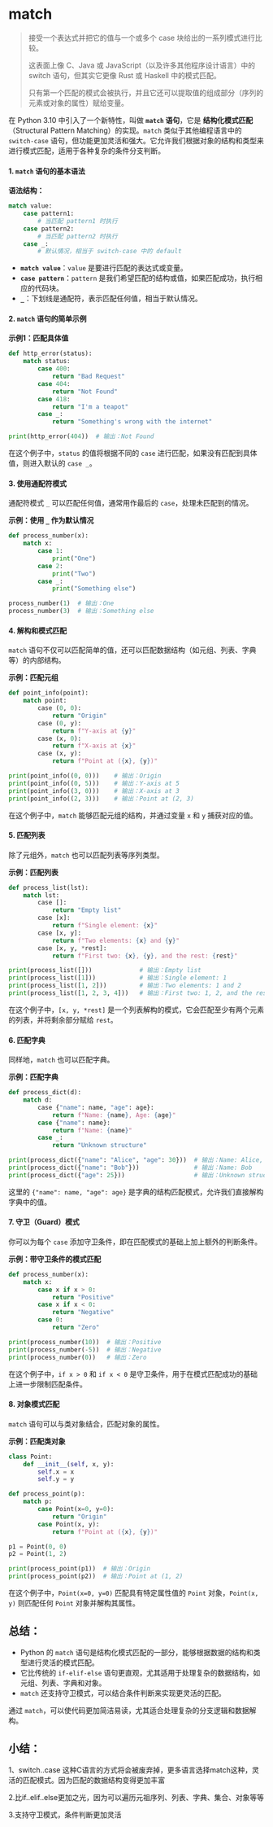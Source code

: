 # match

> 接受一个表达式并把它的值与一个或多个 case 块给出的一系列模式进行比较。
>
> 这表面上像 C、Java 或 JavaScript（以及许多其他程序设计语言）中的 switch 语句，但其实它更像 Rust 或 Haskell 中的模式匹配。
>
> 只有第一个匹配的模式会被执行，并且它还可以提取值的组成部分（序列的元素或对象的属性）赋给变量。



在 Python 3.10 中引入了一个新特性，叫做 **`match` 语句**，它是 **结构化模式匹配**（Structural Pattern Matching）的实现。`match` 类似于其他编程语言中的 `switch-case` 语句，但功能更加灵活和强大。它允许我们根据对象的结构和类型来进行模式匹配，适用于各种复杂的条件分支判断。

#### 1. **`match` 语句的基本语法**

**语法结构：**

```python
match value:
    case pattern1:
        # 当匹配 pattern1 时执行
    case pattern2:
        # 当匹配 pattern2 时执行
    case _:
        # 默认情况，相当于 switch-case 中的 default
```

* **`match value`**：`value` 是要进行匹配的表达式或变量。
* **`case pattern`**：`pattern` 是我们希望匹配的结构或值，如果匹配成功，执行相应的代码块。
* **`_`**：下划线是通配符，表示匹配任何值，相当于默认情况。

#### 2. **`match` 语句的简单示例**

**示例1：匹配具体值**

```python
def http_error(status):
    match status:
        case 400:
            return "Bad Request"
        case 404:
            return "Not Found"
        case 418:
            return "I'm a teapot"
        case _:
            return "Something's wrong with the internet"

print(http_error(404))  # 输出：Not Found
```

在这个例子中，`status` 的值将根据不同的 `case` 进行匹配，如果没有匹配到具体值，则进入默认的 `case _`。

#### 3. **使用通配符模式**

通配符模式 `_` 可以匹配任何值，通常用作最后的 `case`，处理未匹配到的情况。

**示例：使用 `_` 作为默认情况**

```python
def process_number(x):
    match x:
        case 1:
            print("One")
        case 2:
            print("Two")
        case _:
            print("Something else")

process_number(1)  # 输出：One
process_number(3)  # 输出：Something else
```

#### 4. **解构和模式匹配**

`match` 语句不仅可以匹配简单的值，还可以匹配数据结构（如元组、列表、字典等）的内部结构。

**示例：匹配元组**

```python
def point_info(point):
    match point:
        case (0, 0):
            return "Origin"
        case (0, y):
            return f"Y-axis at {y}"
        case (x, 0):
            return f"X-axis at {x}"
        case (x, y):
            return f"Point at ({x}, {y})"

print(point_info((0, 0)))    # 输出：Origin
print(point_info((0, 5)))    # 输出：Y-axis at 5
print(point_info((3, 0)))    # 输出：X-axis at 3
print(point_info((2, 3)))    # 输出：Point at (2, 3)
```

在这个例子中，`match` 能够匹配元组的结构，并通过变量 `x` 和 `y` 捕获对应的值。

#### 5. **匹配列表**

除了元组外，`match` 也可以匹配列表等序列类型。

**示例：匹配列表**

```python
def process_list(lst):
    match lst:
        case []:
            return "Empty list"
        case [x]:
            return f"Single element: {x}"
        case [x, y]:
            return f"Two elements: {x} and {y}"
        case [x, y, *rest]:
            return f"First two: {x}, {y}, and the rest: {rest}"

print(process_list([]))             # 输出：Empty list
print(process_list([1]))            # 输出：Single element: 1
print(process_list([1, 2]))         # 输出：Two elements: 1 and 2
print(process_list([1, 2, 3, 4]))   # 输出：First two: 1, 2, and the rest: [3, 4]
```

在这个例子中，`[x, y, *rest]` 是一个列表解构的模式，它会匹配至少有两个元素的列表，并将剩余部分赋给 `rest`。

#### 6. **匹配字典**

同样地，`match` 也可以匹配字典。

**示例：匹配字典**

```python
def process_dict(d):
    match d:
        case {"name": name, "age": age}:
            return f"Name: {name}, Age: {age}"
        case {"name": name}:
            return f"Name: {name}"
        case _:
            return "Unknown structure"

print(process_dict({"name": "Alice", "age": 30}))  # 输出：Name: Alice, Age: 30
print(process_dict({"name": "Bob"}))               # 输出：Name: Bob
print(process_dict({"age": 25}))                   # 输出：Unknown structure
```

这里的 `{"name": name, "age": age}` 是字典的结构匹配模式，允许我们直接解构字典中的值。

#### 7. **守卫（Guard）模式**

你可以为每个 `case` 添加守卫条件，即在匹配模式的基础上加上额外的判断条件。

**示例：带守卫条件的模式匹配**

```python
def process_number(x):
    match x:
        case x if x > 0:
            return "Positive"
        case x if x < 0:
            return "Negative"
        case 0:
            return "Zero"

print(process_number(10))  # 输出：Positive
print(process_number(-5))  # 输出：Negative
print(process_number(0))   # 输出：Zero
```

在这个例子中，`if x > 0` 和 `if x < 0` 是守卫条件，用于在模式匹配成功的基础上进一步限制匹配条件。

#### 8. **对象模式匹配**

`match` 语句可以与类对象结合，匹配对象的属性。

**示例：匹配类对象**

```python
class Point:
    def __init__(self, x, y):
        self.x = x
        self.y = y

def process_point(p):
    match p:
        case Point(x=0, y=0):
            return "Origin"
        case Point(x, y):
            return f"Point at ({x}, {y})"

p1 = Point(0, 0)
p2 = Point(1, 2)

print(process_point(p1))  # 输出：Origin
print(process_point(p2))  # 输出：Point at (1, 2)
```

在这个例子中，`Point(x=0, y=0)` 匹配具有特定属性值的 `Point` 对象，`Point(x, y)` 则匹配任何 `Point` 对象并解构其属性。

## 总结：

* Python 的 `match` 语句是结构化模式匹配的一部分，能够根据数据的结构和类型进行灵活的模式匹配。
* 它比传统的 `if-elif-else` 语句更直观，尤其适用于处理复杂的数据结构，如元组、列表、字典和对象。
* `match` 还支持守卫模式，可以结合条件判断来实现更灵活的匹配。

通过 `match`，可以使代码更加简洁易读，尤其适合处理复杂的分支逻辑和数据解构。



## 小结：

1、switch..case 这种C语言的方式将会被废弃掉，更多语言选择match这种，灵活的匹配模式。因为匹配的数据结构变得更加丰富

2.比if..elif..else更加之光，因为可以遍历元祖序列、列表、字典、集合、对象等等&#x20;

3.支持守卫模式，条件判断更加灵活

